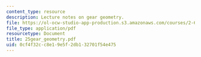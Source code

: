```yaml
---
content_type: resource
description: Lecture notes on gear geometry.
file: https://ol-ocw-studio-app-production.s3.amazonaws.com/courses/2-611-marine-power-and-propulsion-fall-2006/0cf4f32cc8e19e5f2db132701f54e475_25gear_geometry.pdf
file_type: application/pdf
resourcetype: Document
title: 25gear_geometry.pdf
uid: 0cf4f32c-c8e1-9e5f-2db1-32701f54e475
---
```

